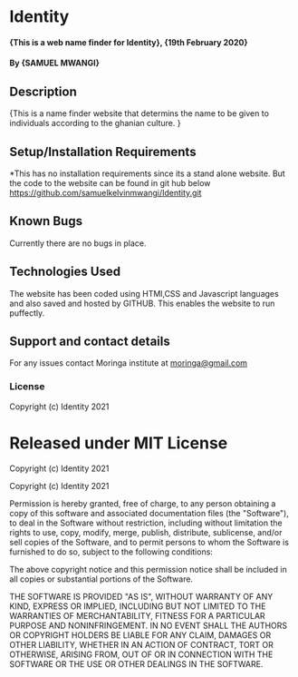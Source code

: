 # Identity
#### {This is a web name finder for Identity}, {19th February 2020}
#### By **{SAMUEL MWANGI}**
## Description
{This is a name finder website that determins the name to be given to individuals according to the ghanian culture. }
## Setup/Installation Requirements
*This has no installation requirements since its a stand alone website. But the code to the website can be found in git hub below
https://github.com/samuelkelvinmwangi/Identity.git
## Known Bugs
Currently there are no bugs in place.
## Technologies Used
The website has been coded using HTMl,CSS and Javascript languages and also saved and hosted by GITHUB. This enables the website to run puffectly.
## Support and contact details
For any issues contact Moringa institute at moringa@gmail.com
### License
Copyright (c) Identity 2021

# Released under MIT License

Copyright (c) Identity 2021

Copyright (c) Identity 2021

Permission is hereby granted, free of charge, to any person obtaining a copy of this software and associated documentation files (the "Software"), to deal in the Software without restriction, including without limitation the rights to use, copy, modify, merge, publish, distribute, sublicense, and/or sell copies of the Software, and to permit persons to whom the Software is furnished to do so, subject to the following conditions:

The above copyright notice and this permission notice shall be included in all copies or substantial portions of the Software.

THE SOFTWARE IS PROVIDED "AS IS", WITHOUT WARRANTY OF ANY KIND, EXPRESS OR IMPLIED, INCLUDING BUT NOT LIMITED TO THE WARRANTIES OF MERCHANTABILITY, FITNESS FOR A PARTICULAR PURPOSE AND NONINFRINGEMENT. IN NO EVENT SHALL THE AUTHORS OR COPYRIGHT HOLDERS BE LIABLE FOR ANY CLAIM, DAMAGES OR OTHER LIABILITY, WHETHER IN AN ACTION OF CONTRACT, TORT OR OTHERWISE, ARISING FROM, OUT OF OR IN CONNECTION WITH THE SOFTWARE OR THE USE OR OTHER DEALINGS IN THE SOFTWARE.
